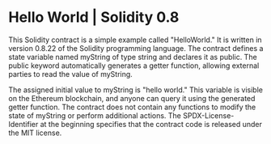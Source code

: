 #  Hello World | Solidity 0.8 
This Solidity contract is a simple example called "HelloWorld." It is written in version 0.8.22 of the Solidity programming language. The contract defines a state variable named myString of type string and declares it as public. The public keyword automatically generates a getter function, allowing external parties to read the value of myString.

The assigned initial value to myString is "hello world." This variable is visible on the Ethereum blockchain, and anyone can query it using the generated getter function. The contract does not contain any functions to modify the state of myString or perform additional actions. The SPDX-License-Identifier at the beginning specifies that the contract code is released under the MIT license.